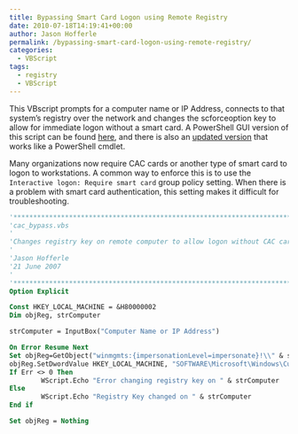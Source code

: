 ```yaml
---
title: Bypassing Smart Card Logon using Remote Registry
date: 2010-07-18T14:19:41+00:00
author: Jason Hofferle
permalink: /bypassing-smart-card-logon-using-remote-registry/
categories:
  - VBScript
tags:
  - registry
  - VBScript
---
```

This VBscript prompts for a computer name or IP Address, connects to that system’s registry over the network and changes the scforceoption key to allow for immediate logon without a smart card. A PowerShell GUI version of this script can be found [here]({{"/bypass-smart-card-logon-using-remote-registry-in-powershell/"}}), and there is also an [updated version]({{"/toggle-smart-card-logon-requirement-with-set-scforceoption/"}}) that works like a PowerShell cmdlet.

Many organizations now require CAC cards or another type of smart card to logon to workstations. A common way to enforce this is to use the `Interactive logon: Require smart card` group policy setting. When there is a problem with smart card authentication, this setting makes it difficult for troubleshooting.

```vb
'******************************************************************************
'cac_bypass.vbs
'
'Changes registry key on remote computer to allow logon without CAC card
'
'Jason Hofferle
'21 June 2007
'
'******************************************************************************
Option Explicit

Const HKEY_LOCAL_MACHINE = &H80000002
Dim objReg, strComputer

strComputer = InputBox("Computer Name or IP Address")

On Error Resume Next
Set objReg=GetObject("winmgmts:{impersonationLevel=impersonate}!\\" & strComputer & "\root\default:StdRegProv")
objReg.SetDwordValue HKEY_LOCAL_MACHINE, "SOFTWARE\Microsoft\Windows\CurrentVersion\policies\system", "scforceoption", 0
If Err <> 0 Then
        WScript.Echo "Error changing registry key on " & strComputer
Else
        WScript.Echo "Registry Key changed on " & strComputer
End if

Set objReg = Nothing
```
